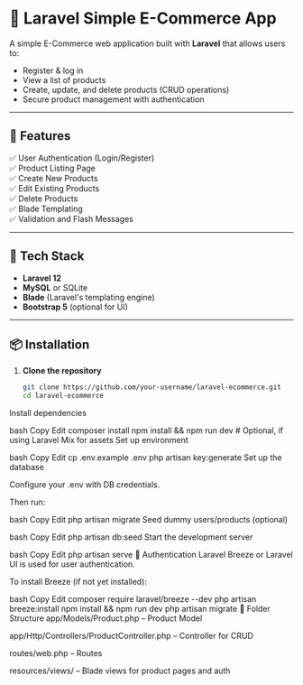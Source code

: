 # 🛒 Laravel Simple E-Commerce App

A simple E-Commerce web application built with **Laravel** that allows users to:

- Register & log in
- View a list of products
- Create, update, and delete products (CRUD operations)
- Secure product management with authentication

---

## 🚀 Features

✅ User Authentication (Login/Register)  
✅ Product Listing Page  
✅ Create New Products  
✅ Edit Existing Products  
✅ Delete Products  
✅ Blade Templating  
✅ Validation and Flash Messages  

---

## 🧰 Tech Stack

- **Laravel 12**
- **MySQL** or SQLite
- **Blade** (Laravel's templating engine)
- **Bootstrap 5** (optional for UI)

---

## 📦 Installation

1. **Clone the repository**
   ```bash
   git clone https://github.com/your-username/laravel-ecommerce.git
   cd laravel-ecommerce
Install dependencies

bash
Copy
Edit
composer install
npm install && npm run dev  # Optional, if using Laravel Mix for assets
Set up environment

bash
Copy
Edit
cp .env.example .env
php artisan key:generate
Set up the database

Configure your .env with DB credentials.

Then run:

bash
Copy
Edit
php artisan migrate
Seed dummy users/products (optional)

bash
Copy
Edit
php artisan db:seed
Start the development server

bash
Copy
Edit
php artisan serve
🔐 Authentication
Laravel Breeze or Laravel UI is used for user authentication.

To install Breeze (if not yet installed):

bash
Copy
Edit
composer require laravel/breeze --dev
php artisan breeze:install
npm install && npm run dev
php artisan migrate
📁 Folder Structure
app/Models/Product.php – Product Model

app/Http/Controllers/ProductController.php – Controller for CRUD

routes/web.php – Routes

resources/views/ – Blade views for product pages and auth

